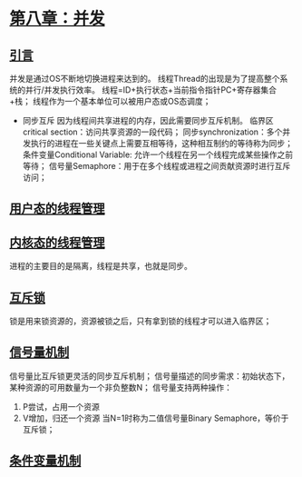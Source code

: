 # [第八章：并发](https://rcore-os.cn/rCore-Tutorial-Book-v3/chapter8/index.html)
## [引言](https://rcore-os.cn/rCore-Tutorial-Book-v3/chapter8/0intro.html)
并发是通过OS不断地切换进程来达到的。
线程Thread的出现是为了提高整个系统的并行/并发执行效率。
线程=ID+执行状态+当前指令指针PC+寄存器集合+栈；
线程作为一个基本单位可以被用户态或OS态调度；
- 同步互斥
因为线程间共享进程的内存，因此需要同步互斥机制。
临界区critical section：访问共享资源的一段代码；
同步synchronization：多个并发执行的进程在一些关键点上需要互相等待，这种相互制约的等待称为同步；
条件变量Conditional Variable: 允许一个线程在另一个线程完成某些操作之前等待；
信号量Semaphore：用于在多个线程或进程之间贡献资源时进行互斥访问；
## [用户态的线程管理](https://rcore-os.cn/rCore-Tutorial-Book-v3/chapter8/1thread.html)
## [内核态的线程管理](https://rcore-os.cn/rCore-Tutorial-Book-v3/chapter8/1thread-kernel.html)
进程的主要目的是隔离，线程是共享，也就是同步。
## [互斥锁](https://rcore-os.cn/rCore-Tutorial-Book-v3/chapter8/2lock.html)
锁是用来锁资源的，资源被锁之后，只有拿到锁的线程才可以进入临界区；
## [信号量机制](https://rcore-os.cn/rCore-Tutorial-Book-v3/chapter8/3semaphore.html)
信号量比互斥锁更灵活的同步互斥机制；
信号量描述的同步需求：初始状态下，某种资源的可用数量为一个非负整数N；
信号量支持两种操作：
1. P尝试，占用一个资源
2. V增加，归还一个资源
当N=1时称为二值信号量Binary Semaphore，等价于互斥锁；
## [条件变量机制](https://rcore-os.cn/rCore-Tutorial-Book-v3/chapter8/4condition-variable.html)

